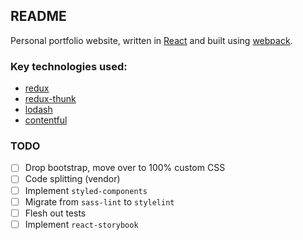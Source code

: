 ## README

Personal portfolio website, written in [React](https://reactjs.org/) and built using [webpack](https://webpack.js.org/).

### Key technologies used:

- [redux](https://redux.js.org/introduction)
- [redux-thunk](https://www.npmjs.com/package/redux-thunk)
- [lodash](https://lodash.com/)
- [contentful](https://www.contentful.com/)

### TODO

- [ ] Drop bootstrap, move over to 100% custom CSS
- [ ] Code splitting (vendor)
- [ ] Implement `styled-components`
- [ ] Migrate from `sass-lint` to `stylelint`
- [ ] Flesh out tests
- [ ] Implement `react-storybook`
